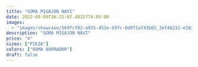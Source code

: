 ```yaml
---
title: "GOMA MIGAJON NAVI"
date: 2022-08-09T16:31:07.4815774-05:00
images:
  - "images/showcase/569fcf82-a835-452e-b9fc-0d0f1af43b02_3ef46232-e103-47e2-abc9-d910335178ca.webp"
description: "GOMA MIGAJON NAVI"
price: "4"
sizes: ["PIEZA"]
colors: ["GOMA BORRADOR"]
draft: false
---
```

